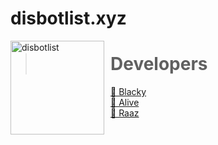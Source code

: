 # disbotlist.xyz
<img width="150" height="150" align="left" style="float: left; margin: 0 10px 0 0;" alt="disbotlist" src="https://media.discordapp.net/attachments/841656048695246878/846739727256125460/20210521_162249.jpg?width=480&height=480"> 



> # Developers
<a href="https://disbotlist.xyz/user/491577179495333903">👤 Blacky</a><br>
<a href="https://disbotlist.xyz/user/835887877295439932">👤 Alive</a><br>
<a href="https://disbotlist.xyz/user/801478547893387345">👤 Raaz</a><br>
